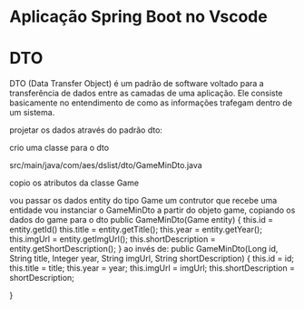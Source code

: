 # Aplicação Spring Boot no Vscode

# DTO

DTO (Data Transfer Object) é um padrão de software voltado para a transferência de dados entre as camadas de uma aplicação. Ele consiste basicamente no entendimento de como as informações trafegam dentro de um sistema.

projetar os dados através do padrão dto:

crio uma classe para o dto

src/main/java/com/aes/dslist/dto/GameMinDto.java

copio os atributos da classe Game

vou passar os dados entity do tipo Game
um contrutor que recebe uma entidade
vou instanciar o GameMinDto a partir do objeto game, copiando os dados do game para o dto
public GameMinDto(Game entity) {
this.id = entity.getId()
this.title = entity.getTitle();
this.year = entity.getYear();
this.imgUrl = entity.getImgUrl();
this.shortDescription = entity.getShortDescription();
}
ao invés de:
public GameMinDto(Long id, String title, Integer year, String imgUrl, String shortDescription) {
this.id = id;
this.title = title;
this.year = year;
this.imgUrl = imgUrl;
this.shortDescription = shortDescription;

}

